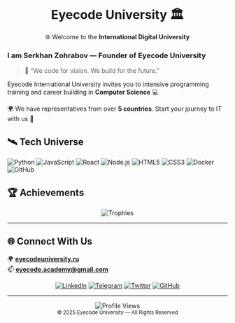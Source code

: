 <div align="center">

  <h1 style="font-size: 28px; margin: 10px 0;">Eyecode University 🏛️ </h1>
  <p>🌐 Welcome to the <b>International Digital University</b></p>

</div>



###  I am Serkhan Zohrabov — Founder of Eyecode University

> 💬 “We code for vision. We build for the future.”

<p>Eyecode International University invites you to intensive programming training and career building in <b>Computer Science</b> 💻</p>

<p>🌍 We have representatives from over <b>5 countries</b>.  
Start your journey to IT with us 🚀</p>


## 🛰️ Tech Universe

![Python](https://img.shields.io/badge/Python-0d1117?style=for-the-badge&logo=python&logoColor=00FFFF)
![JavaScript](https://img.shields.io/badge/JavaScript-0d1117?style=for-the-badge&logo=javascript&logoColor=F7DF1E)
![React](https://img.shields.io/badge/React-0d1117?style=for-the-badge&logo=react&logoColor=00FFFF)
![Node.js](https://img.shields.io/badge/Node.js-0d1117?style=for-the-badge&logo=node.js&logoColor=3C873A)
![HTML5](https://img.shields.io/badge/HTML5-0d1117?style=for-the-badge&logo=html5&logoColor=E34F26)
![CSS3](https://img.shields.io/badge/CSS3-0d1117?style=for-the-badge&logo=css3&logoColor=2965f1)
![Docker](https://img.shields.io/badge/Docker-0d1117?style=for-the-badge&logo=docker&logoColor=00FFFF)
![GitHub](https://img.shields.io/badge/GitHub-0d1117?style=for-the-badge&logo=github&logoColor=white)


## 🏆 Achievements
<div align="center">
  
![Trophies](https://github-profile-trophy.vercel.app/?username=serkhanzohrabov&theme=onedark&no-bg=true&no-frame=true&margin-w=10)

</div>

---

## 🌐 Connect With Us

🌍 [**eyecodeuniversity.ru**](https://www.eyecodeuniversity.ru)  
📫 **eyecode.academy@gmail.com**

<div align="center">
  
[![LinkedIn](https://img.shields.io/badge/LinkedIn-0A66C2?style=for-the-badge&logo=linkedin&logoColor=white)](https://linkedin.com)
[![Telegram](https://img.shields.io/badge/Telegram-26A5E4?style=for-the-badge&logo=telegram&logoColor=white)](https://t.me/)
[![Twitter](https://img.shields.io/badge/Twitter-1DA1F2?style=for-the-badge&logo=twitter&logoColor=white)](https://twitter.com/)
[![GitHub](https://img.shields.io/badge/GitHub-000000?style=for-the-badge&logo=github)](https://github.com/serkhanzohrabov)

</div>

---

<div align="center">
  <img src="https://komarev.com/ghpvc/?username=serkhanzohrabov&style=for-the-badge&color=00FFFF" alt="Profile Views"/>
  <br/>
  <sub>© 2025 Eyecode University — All Rights Reserved</sub>
</div>
